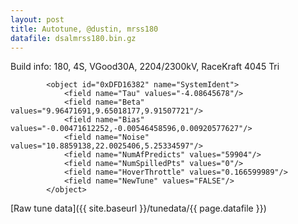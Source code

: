 ```yaml
---
layout: post
title: Autotune, @dustin, mrss180
datafile: dsalmrss180.bin.gz
---
```


Build info: 180, 4S, VGood30A, 2204/2300kV, RaceKraft 4045 Tri

```
        <object id="0xDFD16382" name="SystemIdent">
            <field name="Tau" values="-4.08645678"/>
            <field name="Beta" values="9.96471691,9.65018177,9.91507721"/>
            <field name="Bias" values="-0.00471612252,-0.00546458596,0.00920577627"/>
            <field name="Noise" values="10.8859138,22.0025406,5.25334597"/>
            <field name="NumAfPredicts" values="59904"/>
            <field name="NumSpilledPts" values="0"/>
            <field name="HoverThrottle" values="0.166599989"/>
            <field name="NewTune" values="FALSE"/>
        </object>
```

[Raw tune data]({{ site.baseurl }}/tunedata/{{ page.datafile }})
